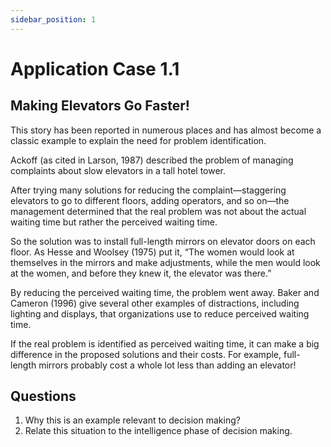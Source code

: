 ```yaml
---
sidebar_position: 1
---
```


# Application Case 1.1 

## Making Elevators Go Faster!

This story has been reported in numerous places and has almost become a classic example to explain the need for problem identification. 

Ackoff (as cited in Larson, 1987) described the problem of managing complaints about slow elevators in a tall hotel tower. 

After trying many solutions for reducing the complaint—staggering elevators to go to different floors, adding operators, and so on—the management determined that the real problem was not about the actual waiting time but rather the perceived waiting time. 

So the solution was to install full-length mirrors on elevator doors on each floor. As Hesse and Woolsey (1975) put it, “The women would look at themselves in the mirrors and make adjustments, while the men would look at the women, and before they knew it, the elevator was there.” 

By reducing the perceived waiting time, the problem went away. Baker and Cameron (1996) give several other examples of distractions, including lighting and displays, that organizations use to reduce perceived waiting time. 

If the real problem is identified as perceived waiting time, it can make a big difference in the proposed solutions and their costs. For example, full-length mirrors probably cost a whole lot less than adding an elevator!

## Questions
1. Why this is an example relevant to decision making?
2. Relate this situation to the intelligence phase of decision making.
